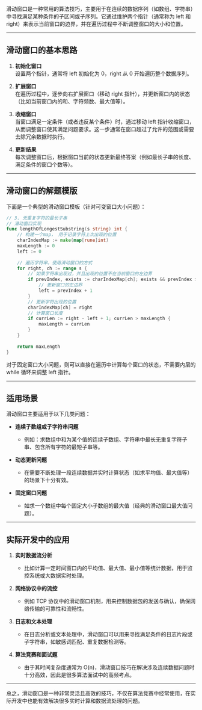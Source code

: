 滑动窗口是一种常用的算法技巧，主要用于在连续的数据序列（如数组、字符串）中寻找满足某种条件的子区间或子序列。它通过维护两个指针（通常称为
left 和 right）来表示当前窗口的边界，并在遍历过程中不断调整窗口的大小和位置。

---

## 滑动窗口的基本思路

1. **初始化窗口**  
   设置两个指针，通常将 left 初始化为 0，right 从 0 开始遍历整个数据序列。

2. **扩展窗口**  
   在遍历过程中，逐步向右扩展窗口（移动 right 指针），并更新窗口内的状态（比如当前窗口内的和、字符频数、最大值等）。

3. **收缩窗口**  
   当窗口满足一定条件（或者违反某个条件）时，通过移动 left 指针收缩窗口，从而调整窗口使其满足问题要求。这一步通常在窗口超过了允许的范围或需要去除冗余数据时执行。

4. **更新结果**  
   每次调整窗口后，根据窗口当前的状态更新最终答案（例如最长子串的长度、满足条件的窗口个数等）。

---

## 滑动窗口的解题模版

下面是一个典型的滑动窗口模板（针对可变窗口大小问题）：

```go
// 3. 无重复字符的最长子串
// 滑动窗口实现
func lengthOfLongestSubstring(s string) int {
    // 构建一个map， 用于记录字符上次出现的位置
    charIndexMap := make(map[rune]int)
    maxLength := 0
    left := 0
    
    // 遍历字符串，使用滑动窗口的方式
    for right, ch := range s {
        // 如果字符串出现过，并且出现的位置不在当前窗口的左边界
        if prevIndex, exists := charIndexMap[ch]; exists && prevIndex >= left {
            // 更新窗口的左边界
            left = prevIndex + 1
        }
        // 更新字符出现的位置
        charIndexMap[ch] = right
        // 计算窗口长度
        if currLen := right - left + 1; currLen > maxLength {
            maxLength = currLen
        }
    }
    
    return maxLength
}
```

对于固定窗口大小问题，则可以直接在遍历中计算每个窗口的状态，不需要内层的 while 循环来调整 left 指针。

---

## 适用场景

滑动窗口主要适用于以下几类问题：

- **连续子数组或子字符串问题**
    - 例如：求数组中和为某个值的连续子数组、字符串中最长无重复字符子串、包含所有字符的最短子串等。

- **动态更新问题**
    - 在需要不断处理一段连续数据并实时计算状态（如求平均值、最大值等）的场景下十分有效。

- **固定窗口问题**
    - 如求一个数组中每个固定大小子数组的最大值（经典的滑动窗口最大值问题）。

---

## 实际开发中的应用

1. **实时数据流分析**
    - 比如计算一定时间窗口内的平均值、最大值、最小值等统计数据，用于监控系统或大数据实时处理。

2. **网络协议中的流控**
    - 例如 TCP 协议中的滑动窗口机制，用来控制数据包的发送与确认，确保网络传输的可靠性和流畅性。

3. **日志和文本处理**
    - 在日志分析或文本处理中，滑动窗口可以用来寻找满足条件的日志片段或子字符串，如敏感词匹配、重复数据检测等。

4. **算法竞赛和面试题**
    - 由于其时间复杂度通常为 O(n)，滑动窗口技巧在解决涉及连续数据问题时十分高效，因此是很多算法面试中的高频考点。

---

总之，滑动窗口是一种非常灵活且高效的技巧，不仅在算法竞赛中经常使用，在实际开发中也能有效解决很多实时计算和数据流处理的问题。